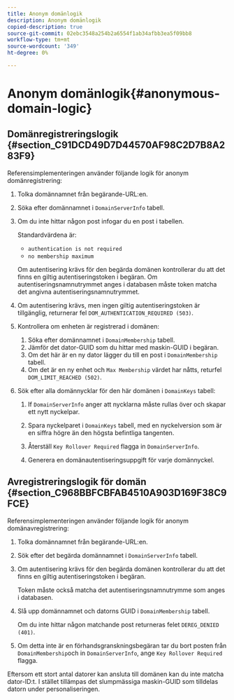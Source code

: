 ```yaml
---
title: Anonym domänlogik
description: Anonym domänlogik
copied-description: true
source-git-commit: 02ebc3548a254b2a6554f1ab34afbb3ea5f09bb8
workflow-type: tm+mt
source-wordcount: '349'
ht-degree: 0%

---
```


# Anonym domänlogik{#anonymous-domain-logic}

## Domänregistreringslogik {#section_C91DCD49D7D44570AF98C2D7B8A283F9}

Referensimplementeringen använder följande logik för anonym domänregistrering:

1. Tolka domännamnet från begärande-URL:en.
1. Söka efter domännamnet i `DomainServerInfo` tabell.
1. Om du inte hittar någon post infogar du en post i tabellen.

   Standardvärdena är:

   * `authentication is not required`
   * `no membership maximum`

   Om autentisering krävs för den begärda domänen kontrollerar du att det finns en giltig autentiseringstoken i begäran. Om autentiseringsnamnutrymmet anges i databasen måste token matcha det angivna autentiseringsnamnutrymmet.
1. Om autentisering krävs, men ingen giltig autentiseringstoken är tillgänglig, returnerar fel `DOM_AUTHENTICATION_REQUIRED (503)`.
1. Kontrollera om enheten är registrerad i domänen:

   1. Söka efter domännamnet i `DomainMembership` tabell.
   1. Jämför det dator-GUID som du hittar med maskin-GUID i begäran.
   1. Om det här är en ny dator lägger du till en post i `DomainMembership` tabell.
   1. Om det är en ny enhet och `Max Membership` värdet har nåtts, returfel `DOM_LIMIT_REACHED (502)`.

1. Sök efter alla domännycklar för den här domänen i `DomainKeys` tabell:

   1. If `DomainServerInfo` anger att nycklarna måste rullas över och skapar ett nytt nyckelpar.
   1. Spara nyckelparet i `DomainKeys` tabell, med en nyckelversion som är en siffra högre än den högsta befintliga tangenten.
   1. Återställ `Key Rollover Required` flagga in `DomainServerInfo`.

   1. Generera en domänautentiseringsuppgift för varje domännyckel.

## Avregistreringslogik för domän {#section_C968BBFCBFAB4510A903D169F38C9FCE}

Referensimplementeringen använder följande logik för anonym domänavregistrering:

1. Tolka domännamnet från begärande-URL:en.
1. Sök efter det begärda domännamnet i `DomainServerInfo` tabell.
1. Om autentisering krävs för den begärda domänen kontrollerar du att det finns en giltig autentiseringstoken i begäran.

   Token måste också matcha det autentiseringsnamnutrymme som anges i databasen.
1. Slå upp domännamnet och datorns GUID i `DomainMembership` tabell.

   Om du inte hittar någon matchande post returneras felet `DEREG_DENIED (401)`.

1. Om detta inte är en förhandsgranskningsbegäran tar du bort posten från `DomainMembership`och in `DomainServerInfo`, ange `Key Rollover Required` flagga.

Eftersom ett stort antal datorer kan ansluta till domänen kan du inte matcha dator-ID:t. I stället tillämpas det slumpmässiga maskin-GUID som tilldelas datorn under personaliseringen.
